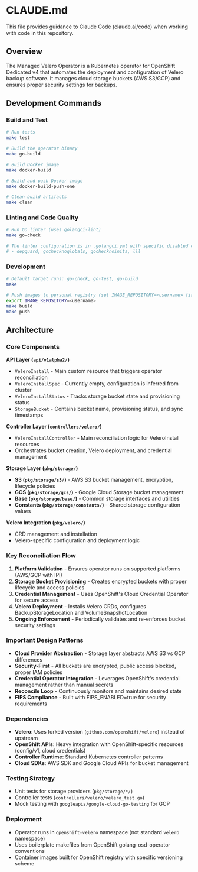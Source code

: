 # CLAUDE.md

This file provides guidance to Claude Code (claude.ai/code) when working with code in this repository.

## Overview

The Managed Velero Operator is a Kubernetes operator for OpenShift Dedicated v4 that automates the deployment and configuration of Velero backup software. It manages cloud storage buckets (AWS S3/GCP) and ensures proper security settings for backups.

## Development Commands

### Build and Test
```bash
# Run tests
make test

# Build the operator binary
make go-build

# Build Docker image
make docker-build

# Build and push Docker image
make docker-build-push-one

# Clean build artifacts
make clean
```

### Linting and Code Quality
```bash
# Run Go linter (uses golangci-lint)
make go-check

# The linter configuration is in .golangci.yml with specific disabled checks:
# - depguard, gochecknoglobals, gochecknoinits, lll
```

### Development
```bash
# Default target runs: go-check, go-test, go-build
make

# Push images to personal registry (set IMAGE_REPOSITORY=<username> first)
export IMAGE_REPOSITORY=<username>
make build
make push
```

## Architecture

### Core Components

**API Layer (`api/v1alpha2/`)**
- `VeleroInstall` - Main custom resource that triggers operator reconciliation
- `VeleroInstallSpec` - Currently empty, configuration is inferred from cluster
- `VeleroInstallStatus` - Tracks storage bucket state and provisioning status
- `StorageBucket` - Contains bucket name, provisioning status, and sync timestamps

**Controller Layer (`controllers/velero/`)**
- `VeleroInstallController` - Main reconciliation logic for VeleroInstall resources
- Orchestrates bucket creation, Velero deployment, and credential management

**Storage Layer (`pkg/storage/`)**
- **S3 (`pkg/storage/s3/`)** - AWS S3 bucket management, encryption, lifecycle policies
- **GCS (`pkg/storage/gcs/`)** - Google Cloud Storage bucket management
- **Base (`pkg/storage/base/`)** - Common storage interfaces and utilities
- **Constants (`pkg/storage/constants/`)** - Shared storage configuration values

**Velero Integration (`pkg/velero/`)**
- CRD management and installation
- Velero-specific configuration and deployment logic

### Key Reconciliation Flow

1. **Platform Validation** - Ensures operator runs on supported platforms (AWS/GCP with IPI)
2. **Storage Bucket Provisioning** - Creates encrypted buckets with proper lifecycle and access policies
3. **Credential Management** - Uses OpenShift's Cloud Credential Operator for secure access
4. **Velero Deployment** - Installs Velero CRDs, configures BackupStorageLocation and VolumeSnapshotLocation
5. **Ongoing Enforcement** - Periodically validates and re-enforces bucket security settings

### Important Design Patterns

- **Cloud Provider Abstraction** - Storage layer abstracts AWS S3 vs GCP differences
- **Security-First** - All buckets are encrypted, public access blocked, proper IAM policies
- **Credential Operator Integration** - Leverages OpenShift's credential management rather than manual secrets
- **Reconcile Loop** - Continuously monitors and maintains desired state
- **FIPS Compliance** - Built with FIPS_ENABLED=true for security requirements

### Dependencies

- **Velero**: Uses forked version (`github.com/openshift/velero`) instead of upstream
- **OpenShift APIs**: Heavy integration with OpenShift-specific resources (config/v1, cloud credentials)
- **Controller Runtime**: Standard Kubernetes controller patterns
- **Cloud SDKs**: AWS SDK and Google Cloud APIs for bucket management

### Testing Strategy

- Unit tests for storage providers (`pkg/storage/*/`)
- Controller tests (`controllers/velero/velero_test.go`)
- Mock testing with `googleapis/google-cloud-go-testing` for GCP

### Deployment

- Operator runs in `openshift-velero` namespace (not standard `velero` namespace)
- Uses boilerplate makefiles from OpenShift golang-osd-operator conventions
- Container images built for OpenShift registry with specific versioning scheme
